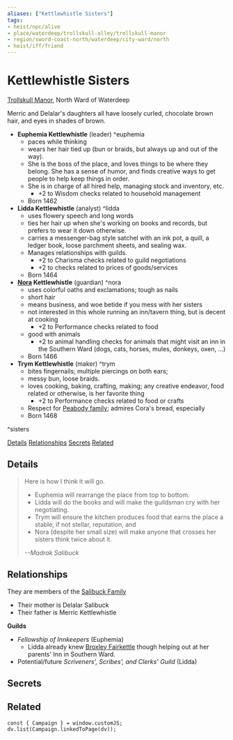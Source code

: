 ```yaml
---
aliases: ["Kettlewhistle Sisters"]
tags:
- heist/npc/alive
- place/waterdeep/trollskull-alley/trollskull-manor
- region/sword-coast-north/waterdeep/city-ward/north
- heist/iff/friend
---
```

# Kettlewhistle Sisters
<span class="subhead">[Trollskull Manor](../places/trollskull-manor.md), North Ward of Waterdeep</span>

Merric and Delalar's daughters all have loosely curled, chocolate brown hair, and eyes in shades of brown.

- **Euphemia Kettlewhistle** (leader) ^euphemia
    - paces while thinking
    - wears her hair tied up (bun or braids, but always up and out of the way). 
    - She is the boss of the place, and loves things to be where they belong. She has a sense of humor, and finds creative ways to get people to help keep things in order.
    - She is in charge of all hired help, managing stock and inventory, etc.
        - +2 to Wisdom checks related to household management
    - Born 1462
- **Lidda Kettlewhistle** (analyst) ^lidda
    - uses flowery speech and long words
    - ties her hair up when she's working on books and records, but prefers to wear it down otherwise.
    - carries a messenger-bag style satchel with an ink pot, a quill, a ledger book, loose parchment sheets, and sealing wax.
    - Manages relationships with guilds.
        - +2 to Charisma checks related to guild negotiations
        - +2 to checks related to prices of goods/services
    - Born 1464
- **[Nora](../../characters/gm-nora.md) Kettlewhistle** (guardian) ^nora
    - uses colorful oaths and exclamations; tough as nails
    - short hair
    - means business, and woe betide if you mess with her sisters
    - not interested in this whole running an inn/tavern thing, but is decent at cooking
        - +2 to Performance checks related to food
    - good with animals
        - +2 to animal handling checks for animals that might visit an inn in the Southern Ward (dogs, cats, horses, mules, donkeys, oxen, ...)
    - Born 1466
- **Trym Kettlewhistle** (maker) ^trym
    - bites fingernails; multiple piercings on both ears; 
    - messy bun, loose braids. 
    - loves cooking, baking, crafting, making; any creative endeavor, food related or otherwise, is her favorite thing
        - +2 to Performance checks related to food or crafts
    - Respect for [Peabody family](peabody-family.md); admires Cora's bread, especially
    - Born 1468

^sisters

<span class="nav">[Details](#Details) [Relationships](#Relationships) [Secrets](#Secrets) [Related](#Related)</span>

## Details
> Here is how I think it will go. 
> - Euphemia will rearrange the place from top to bottom. 
> - Lidda will do the books and will make the guildsman cry with her negotiating. 
> - Trym will ensure the kitchen produces food that earns the place a stable, if not stellar, reputation, and 
> - Nora (despite her small size) will make anyone that crosses her sisters think twice about it.
>
> <cite>--Madrak Salibuck</cite>

## Relationships

They are members of the [Salibuck Family](salibuck-family.md)

- Their mother is Delalar Salibuck
- Their father is Merric Kettlewhistle

**Guilds**
- *Fellowship of Innkeepers* (Euphemia)
    - Lidda already knew [Broxley Fairkettle](broxley-fairkettle.md) though helping out at her parents' Inn in Southern Ward.
- Potential/future *Scriveners', Scribes', and Clerks' Guild* (Lidda) 

## Secrets

## Related
```dataviewjs
const { Campaign } = window.customJS;
dv.list(Campaign.linkedToPage(dv));
```
